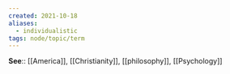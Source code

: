 ```yaml
---
created: 2021-10-18
aliases:
  - individualistic
tags: node/topic/term
---
```

**See**:: [[America]], [[Christianity]], [[philosophy]], [[Psychology]]